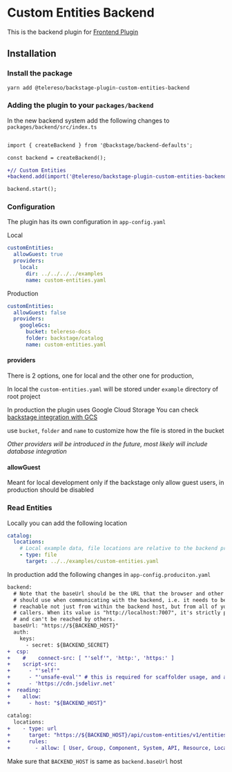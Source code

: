 # Custom Entities Backend

This is the backend plugin for [Frontend Plugin](../custom-entities/README.md)

## Installation

### Install the package

```bash
yarn add @telereso/backstage-plugin-custom-entities-backend
```

### Adding the plugin to your `packages/backend`

In the new backend system add the following changes to `packages/backend/src/index.ts`

```diff

import { createBackend } from '@backstage/backend-defaults';

const backend = createBackend();

+// Custom Entities
+backend.add(import('@telereso/backstage-plugin-custom-entities-backend'));

backend.start();

```

### Configuration 

The plugin has its own configuration in `app-config.yaml`

Local
```yaml
customEntities:
  allowGuest: true
  providers:
    local:
      dir: ../../../../examples
      name: custom-entities.yaml
```

Production
```yaml
customEntities:
  allowGuest: false
  providers:
    googleGcs:
      bucket: telereso-docs
      folder: backstage/catalog
      name: custom-entities.yaml
```

#### providers

There is 2 options, one for local and the other one for production, 

In local the `custom-entities.yaml` will be stored under `example` directory of root project

In production the plugin uses Google Cloud Storage
You can check [backstage integration with GCS](https://backstage.io/docs/integrations/google-cloud-storage/locations/)

use `bucket`, `folder` and `name` to customize how the file is stored in the bucket

_Other providers will be introduced in the future, most likely will include database integration_


#### allowGuest
Meant for local development only if the backstage only allow guest users, in production should be disabled

### Read Entities 

Locally you can add the following location

```yaml
catalog:
  locations:
    # Local example data, file locations are relative to the backend process, typically `packages/backend`
    - type: file
      target: ../../examples/custom-entities.yaml
```

In production add the following changes in `app-config.produciton.yaml`

```diff
backend:
  # Note that the baseUrl should be the URL that the browser and other clients
  # should use when communicating with the backend, i.e. it needs to be
  # reachable not just from within the backend host, but from all of your
  # callers. When its value is "http://localhost:7007", it's strictly private
  # and can't be reached by others.
  baseUrl: "https://${BACKEND_HOST}"
  auth:
    keys:
      - secret: ${BACKEND_SECRET}
+  csp:
+    #    connect-src: [ "'self'", 'http:', 'https:' ]
+    script-src:
+      - "'self'"
+      - "'unsafe-eval'" # this is required for scaffolder usage, and ajv validation.
+      - 'https://cdn.jsdelivr.net'
+  reading:
+    allow:
+      - host: "${BACKEND_HOST}"
        
catalog:
  locations:
+    - type: url
+      target: "https://${BACKEND_HOST}/api/custom-entities/v1/entities.yaml"
+      rules:
+        - allow: [ User, Group, Component, System, API, Resource, Location ]
```

Make sure that `BACKEND_HOST` is same as `backend.baseUrl` host